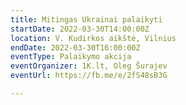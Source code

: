 ```yaml
---
title: Mitingas Ukrainai palaikyti
startDate: 2022-03-30T14:00:00Z
location: V. Kudirkos aikštė, Vilnius
endDate: 2022-03-30T16:00:00Z
eventType: Palaikymo akcija
eventOrganizer: 1K.lt, Oleg Šurajev
eventUrl: https://fb.me/e/2fS48sB3G

---
```

